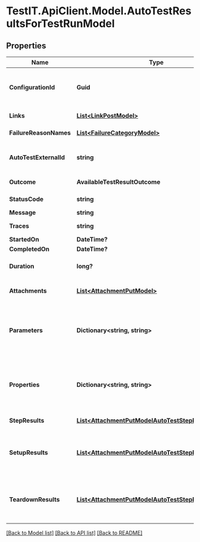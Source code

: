 # TestIT.ApiClient.Model.AutoTestResultsForTestRunModel

## Properties

Name | Type | Description | Notes
------------ | ------------- | ------------- | -------------
**ConfigurationId** | **Guid** | Specifies the GUID of the autotest configuration, which was specified when the test run was created. | 
**Links** | [**List&lt;LinkPostModel&gt;**](LinkPostModel.md) | Specifies the links in the autotest. | [optional] 
**FailureReasonNames** | [**List&lt;FailureCategoryModel&gt;**](FailureCategoryModel.md) | Specifies the cause of autotest failure. | [optional] 
**AutoTestExternalId** | **string** | Specifies the external ID of the autotest, which was specified when the test run was created. | 
**Outcome** | **AvailableTestResultOutcome** | Specifies the result of the autotest execution. | [optional] 
**StatusCode** | **string** | Specifies the result of the autotest execution. | [optional] 
**Message** | **string** | A comment for the result. | [optional] 
**Traces** | **string** | An extended comment or a stack trace. | [optional] 
**StartedOn** | **DateTime?** | Test run start date. | [optional] 
**CompletedOn** | **DateTime?** | Test run end date. | [optional] 
**Duration** | **long?** | Expected or actual duration of the test run execution in milliseconds. | [optional] 
**Attachments** | [**List&lt;AttachmentPutModel&gt;**](AttachmentPutModel.md) | Specifies an attachment GUID. Multiple values can be sent. | [optional] 
**Parameters** | **Dictionary&lt;string, string&gt;** | \&quot;&lt;b&gt;parameter&lt;/b&gt;\&quot;: \&quot;&lt;b&gt;value&lt;/b&gt;\&quot; pair with arbitrary custom parameters. Multiple parameters can be sent. | [optional] 
**Properties** | **Dictionary&lt;string, string&gt;** | \&quot;&lt;b&gt;property&lt;/b&gt;\&quot;: \&quot;&lt;b&gt;value&lt;/b&gt;\&quot; pair with arbitrary custom properties. Multiple properties can be sent. | [optional] 
**StepResults** | [**List&lt;AttachmentPutModelAutoTestStepResultsModel&gt;**](AttachmentPutModelAutoTestStepResultsModel.md) | Specifies the results of individual steps. | [optional] 
**SetupResults** | [**List&lt;AttachmentPutModelAutoTestStepResultsModel&gt;**](AttachmentPutModelAutoTestStepResultsModel.md) | Specifies the results of setup steps. For information on supported values, see the &#x60;stepResults&#x60; parameter above. | [optional] 
**TeardownResults** | [**List&lt;AttachmentPutModelAutoTestStepResultsModel&gt;**](AttachmentPutModelAutoTestStepResultsModel.md) | Specifies the results of the teardown steps. For information on supported values, see the &#x60;stepResults&#x60; parameter above. | [optional] 

[[Back to Model list]](../README.md#documentation-for-models) [[Back to API list]](../README.md#documentation-for-api-endpoints) [[Back to README]](../README.md)

